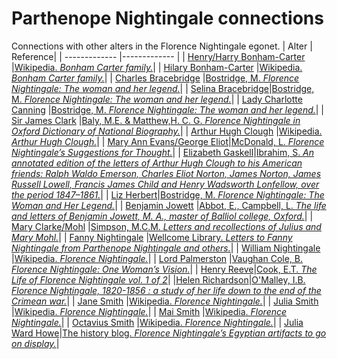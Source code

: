 # Parthenope Nightingale connections
Connections with other alters in the Florence Nightingale egonet.
| Alter  | Reference|
| ------------- |------------- |
| [Henry/Harry Bonham-Carter](https://github.com/altealo/FNTest/blob/master/AltersReferences/HenryBonhamCarter.md)  |[Wikipedia. *Bonham Carter family.*](https://en.wikipedia.org/wiki/Bonham_Carter_family)|
| [Hilary Bonham-Carter](https://github.com/altealo/FNTest/blob/master/AltersReferences/HilaryBonhamCarter.md)  |[Wikipedia. *Bonham Carter family.*](https://en.wikipedia.org/wiki/Bonham_Carter_family)|
| [Charles Bracebridge](https://github.com/altealo/FNTest/blob/master/AltersReferences/CharlesBracebridge.md)  |[Bostridge, M. *Florence Nightingale: The woman and her legend.*](https://books.google.co.uk/books?id=OsCiBgAAQBAJ&lpg=PR334&pg=PP1#v=onepage&q&f=false)|
| [Selina Bracebridge](https://github.com/altealo/FNTest/blob/master/AltersReferences/SelinaBracebridge.md)|[Bostridge, M. *Florence Nightingale: The woman and her legend.*](https://books.google.co.uk/books?id=OsCiBgAAQBAJ&lpg=PR334&pg=PP1#v=onepage&q&f=false)|
| [Lady Charlotte Canning](https://github.com/altealo/FNTest/blob/master/AltersReferences/LadyCharlotteCanning.md) |[Bostridge, M. *Florence Nightingale: The woman and her legend.*](https://books.google.co.uk/books?id=OsCiBgAAQBAJ&lpg=PR334&pg=PP1#v=onepage&q&f=false)|
| [Sir James Clark](https://github.com/altealo/FNTest/blob/master/AltersReferences/JamesClark.md) |[Baly, M.E. &  Matthew,H. C. G. *Florence Nightingale in Oxford Dictionary of National Biography.*](http://mathshistory.st-andrews.ac.uk/DNB/Nightingale.html)|
| [Arthur Hugh Clough](https://github.com/altealo/FNTest/blob/master/AltersReferences/ArthurHughClough.md) |[Wikipedia. *Arthur Hugh Clough.*](https://en.wikipedia.org/wiki/Arthur_Hugh_Clough)|
| [Mary Ann Evans/George Eliot](https://github.com/altealo/FNTest/blob/master/AltersReferences/GeorgeEliot.md)|[McDonald, L. *Florence Nightingale’s Suggestions for Thought.*](https://books.google.co.uk/books?id=Mle5Sjixa0cC&pg=PA23&lpg=PA23&dq=doctor+howe+and+nightingale&source=bl&ots=W4haIoMcCu&sig=ACfU3U2ko5LvZNCp0ut_wTLMbt23bsOYpA&hl=en&sa=X&ved=2ahUKEwjl56qtwfvjAhXhoXEKHUzwAjMQ6AEwDnoECAkQAQ#v=onepage&q=doctor%20howe%20and%20nightingale&f=false)|
| [Elizabeth Gaskell](https://github.com/altealo/FNTest/blob/master/AltersReferences/ElizabethGaskell.md)|[Ibrahim, S. *An annotated edition of the letters of Arthur Hugh Clough to his American friends: Ralph Waldo Emerson, Charles Eliot Norton, James Norton, James Russell Lowell, Francis James Child and Henry Wadsworth Lonfellow, over the period 1847–1861.*](https://www.dora.dmu.ac.uk/xmlui/bitstream/handle/2086/11468/Susan%20Ibrahim%20e-thesis%20submission.pdf;sequence=1)|
| [Liz Herbert](https://github.com/altealo/FNTest/blob/master/AltersReferences/LizHerbert.md)|[Bostridge, M. *Florence Nightingale: The Woman and Her Legend.*](https://books.google.co.uk/books?id=OsCiBgAAQBAJ&pg=PR249&lpg=PR249&dq=liz+herbert+parthenope+nightingale&source=bl&ots=3G9XLul-rY&sig=ACfU3U1JJV-j65GDPf4tAM452M2_xvz0Lg&hl=en&sa=X&ved=2ahUKEwiA6KHL_LXoAhVcVRUIHTmeCYwQ6AEwAHoECAUQAQ#v=onepage&q=liz%20herbert%20parthenope%20nightingale&f=false)|
| [Benjamin Jowett](https://github.com/altealo/FNTest/blob/master/AltersReferences/BenjaminJowett.md) |[Abbot, E., Campbell, L. *The life and letters of Benjamin Jowett, M. A., master of Balliol college, Oxford.*](https://archive.org/details/lifelettersbenja01abboiala/page/432/mode/2up)|
| [Mary Clarke/Mohl](https://github.com/altealo/FNTest/blob/master/AltersReferences/MaryClarke.md) |[Simpson, M.C.M. *Letters and recollections of Julius and Mary Mohl.*](https://archive.org/stream/lettersrecollect00simpiala/lettersrecollect00simpiala_djvu.txt)|
| [Fanny Nightingale](https://github.com/altealo/FNTest/blob/master/AltersReferences/FannyNightingale.md)  |[Wellcome Library. *Letters to Fanny Nightingale from Parthenope Nightingale and others.*](https://wellcomelibrary.org/item/b1925331x)|
| [William Nightingale](https://github.com/altealo/FNTest/blob/master/AltersReferences/WilliamNightingale.md)  |[Wikipedia. *Florence Nightingale.*](https://en.wikipedia.org/wiki/Florence_Nightingale)|
| [Lord Palmerston](https://github.com/altealo/FNTest/blob/master/AltersReferences/LordPalmerston.md) |[Vaughan Cole, B. *Florence Nightingale: One Woman’s Vision.*](http://files.lib.byu.edu/exhibits/nightingale/downloads/HouseofLearningLecture.pdf)|
| [Henry Reeve](https://github.com/altealo/FNTest/blob/master/AltersReferences/HenryReeve.md)|[Cook, E.T. *The Life of Florence Nightingale vol. 1 of 2*](https://www.gutenberg.org/files/40057/40057-h/40057-h.htm)|
|[Helen Richardson](https://github.com/altealo/FNTest/blob/master/AltersReferences/HelenRichardson.md)|[O'Malley, I.B. *Florence Nightingale, 1820-1856 : a study of her life down to the end of the Crimean war.*](https://archive.org/stream/florencenighting00omal/florencenighting00omal_djvu.txt)|
| [Jane Smith](https://github.com/altealo/FNTest/blob/master/AltersReferences/JaneSmith.md)  |[Wikipedia. *Florence Nightingale.*](https://en.wikipedia.org/wiki/Florence_Nightingale)|
| [Julia Smith](https://github.com/altealo/FNTest/blob/master/AltersReferences/JuliaSmith.md)  |[Wikipedia. *Florence Nightingale.*](https://en.wikipedia.org/wiki/Florence_Nightingale)|
| [Mai Smith](https://github.com/altealo/FNTest/blob/master/AltersReferences/MaiSmith.md)  |[Wikipedia. *Florence Nightingale.*](https://en.wikipedia.org/wiki/Florence_Nightingale)|
| [Octavius Smith](https://github.com/altealo/FNTest/blob/master/AltersReferences/OctaviusSmith.md)  |[Wikipedia. *Florence Nightingale.*](https://en.wikipedia.org/wiki/Florence_Nightingale)|
| [Julia Ward Howe](https://github.com/altealo/FNTest/blob/master/AltersReferences/JuliaWardHowe.md)|[The history blog. *Florence Nightingale’s Egyptian artifacts to go on display.*](http://www.thehistoryblog.com/archives/46973)|

